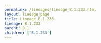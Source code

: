 ```yaml
---
permalink: /lineages/lineage_B.1.233.html
layout: lineage_page
title: Lineage B.1.233
lineage: B.1.233
parent: B.1
children: ['B.1.233']
---
```

